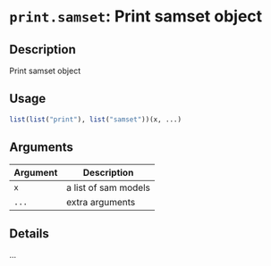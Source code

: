 # `print.samset`: Print samset object

## Description


 Print samset object


## Usage

```r
list(list("print"), list("samset"))(x, ...)
```


## Arguments

Argument      |Description
------------- |----------------
```x```     |     a list of sam models
```...```     |     extra arguments

## Details


 ...


